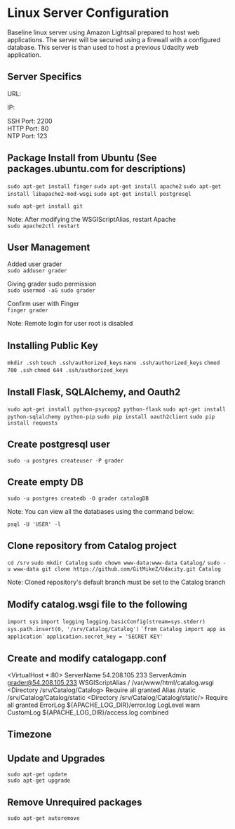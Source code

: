 ﻿# Linux Server Configuration

Baseline linux server using Amazon Lightsail prepared to host web applications.
The server will be secured using a firewall with a configured database.
This server is than used to host a previous Udacity web application.

## Server Specifics

URL: <br/>

IP: <br/>

SSH Port: 2200 <br/>
HTTP Port: 80 <br/>
NTP Port: 123 <br/>

## Package Install from Ubuntu (See packages.ubuntu.com for descriptions)

`sudo apt-get install finger`
`sudo apt-get install apache2`
`sudo apt-get install libapache2-mod-wsgi`
`sudo apt-get install postgresql`

`sudo apt-get install git`

Note: After modifying the WSGIScriptAlias, restart Apache <br/>
`sudo apache2ctl restart`

## User Management

Added user grader <br/>
`sudo adduser grader` <br/>

Giving grader sudo permission <br/>
`sudo usermod -aG sudo grader`<br/>

Confirm user with Finger <br/>
`finger grader`<br/>

Note: Remote login for user root is disabled

## Installing Public Key

`mkdir .ssh`
`touch .ssh/authorized_keys`
`nano .ssh/authorized_keys`
`chmod 700 .ssh`
`chmod 644 .ssh/authorized_keys`

## Install Flask, SQLAlchemy, and Oauth2

`sudo apt-get install python-psycopg2 python-flask`
`sudo apt-get install python-sqlalchemy python-pip`
`sudo pip install oauth2client`
`sudo pip install requests`

## Create postgresql user

`sudo -u postgres createuser -P grader`

## Create empty DB

`sudo -u postgres createdb -O grader catalogDB`

Note: You can view all the databases using the command below:

`psql -U 'USER' -l`

## Clone repository from Catalog project

`cd /srv`
`sudo mkdir Catalog`
`sudo chown www-data:www-data Catalog/`
`sudo -u www-data git clone https://github.com/GitMikeZ/Udacity.git Catalog`

Note: Cloned repository's default branch must be set to the Catalog branch

## Modify catalog.wsgi file to the following

`import sys`
`import logging`
`logging.basicConfig(stream=sys.stderr)`
`sys.path.insert(0, '/srv/Catalog/Catalog')`
``
`from Catalog import app as application`
``
`application.secret_key = 'SECRET KEY'`

## Create and modify catalogapp.conf

<VirtualHost *:80>
            ServerName 54.208.105.233
            ServerAdmin grader@54.208.105.233
            WSGIScriptAlias / /var/www/html/catalog.wsgi
            <Directory /srv/Catalog/Catalog>
                    Require all granted
            </Directory>
            Alias /static /srv/Catalog/Catalog/static
            <Directory /srv/Catalog/Catalog/static/>
                    Require all granted
            </Directory>
            ErrorLog ${APACHE_LOG_DIR}/error.log
            LogLevel warn
            CustomLog ${APACHE_LOG_DIR}/access.log combined
</VirtualHost>

## Timezone



## Update and Upgrades

`sudo apt-get update` <br/>
`sudo apt-get upgrade`

## Remove Unrequired packages

`sudo apt-get autoremove`












